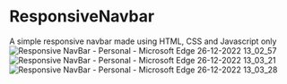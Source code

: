 # ResponsiveNavbar
A simple responsive navbar made using HTML, CSS and Javascript only
![Responsive NavBar - Personal - Microsoft​ Edge 26-12-2022 13_02_57](https://user-images.githubusercontent.com/85388886/209519049-f6f952bb-c87f-4cff-9b5f-4c9c8fbd62ab.png)
![Responsive NavBar - Personal - Microsoft​ Edge 26-12-2022 13_03_21](https://user-images.githubusercontent.com/85388886/209519094-ca0799a8-742d-4abd-9748-55d4165d2f3e.png)
![Responsive NavBar - Personal - Microsoft​ Edge 26-12-2022 13_03_28](https://user-images.githubusercontent.com/85388886/209519110-23599c13-59f2-44bd-ba0d-bfe22ac813ce.png)

